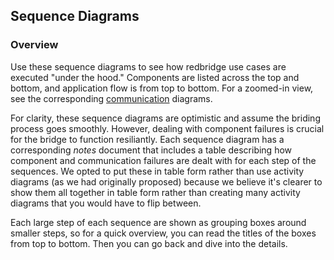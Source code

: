 ## Sequence Diagrams
### Overview
Use these sequence diagrams to see how redbridge use cases are executed "under the hood." Components are listed across the top and bottom, and application flow is from top to bottom. For a zoomed-in view, see the corresponding [communication](../Communication/) diagrams.

For clarity, these sequence diagrams are optimistic and assume the briding process goes smoothly. However, dealing with component failures is crucial for the bridge to function resiliantly. Each sequence diagram has a corresponding *notes* document that includes a table describing how component and communication failures are dealt with for each step of the sequences. We opted to put these in table form rather than use activity diagrams (as we had originally proposed) because we believe it's clearer to show them all together in table form rather than creating many activity diagrams that you would have to flip between.

Each large step of each sequence are shown as grouping boxes around smaller steps, so for a quick overview, you can read the titles of the boxes from top to bottom. Then you can go back and dive into the details.